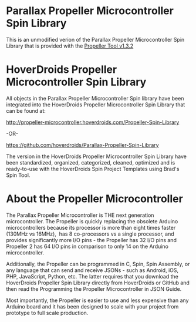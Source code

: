 <h1>Parallax Propeller Microcontroller Spin Library</h1>
<p>This is an unmodified verion of the Parallax Propeller Microcontroller Spin Library that is provided with the <a href="https://www.parallax.com/downloads/propeller-tool-software-windows-spin-assembly">Propeller Tool v1.3.2</a></p>

<h1>HoverDroids Propeller Microcontroller Spin Library</h1>
<p>All objects in the Parallax Propeller Microcontroller Spin library have been integrated into the HoverDroids Propeller Microcontroller Spin Library that can be found at:

http://propeller-microcontroller.hoverdroids.com/Propeller-Spin-Library

-OR-

https://github.com/hoverdroids/Parallax-Propeller-Spin-Library</p>
</p>
<p>The version in the HoverDroids Propeller Microcontroller Spin Library have been standardized, organized, categorized, cleaned, optimized and is ready-to-use with the HoverDroids Spin Project Templates using Brad's Spin Tool.</p>

<H1>About the Propeller Microcontroller</H1>
<p>The Parallax Propeller Microcontroller is THE next generation microcontroller. The Propeller is quickly replacing the obsolete Arduino microcontrollers because its processor is more than eight times faster (130MHz vs 16MHz),  has 8 co-processors vs a single processor, and provides significantly more I/O pins - the Propeller has 32 I/O pins and Propeller 2 has 64 I/O pins in comparison to only 14 on the Arduino microcontroller.</p>

<p>Additionally, the Propeller can be programmed in C, Spin, Spin Assembly, or any language that can send and receive JSONs - such as Android, iOS, PHP, JavaScript, Python, etc. The latter requires that you download the HoverDroids Propeller Spin Library directly from HoverDroids or GitHub and then read the Programming the Propeller Microcontroller in JSON Guide.</p>

<p>Most importantly, the Propeller is easier to use and less expensive than any Arduino board and it has been designed to scale with your project from prototype to full scale production.</p>

